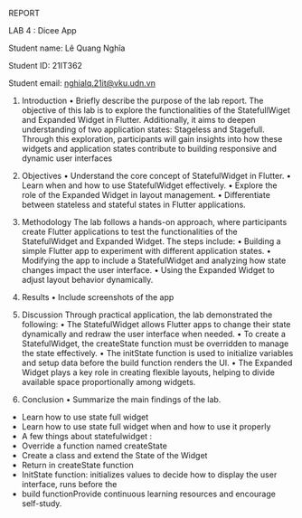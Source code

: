 REPORT

LAB 4 : Dicee App

Student name: Lê Quang Nghĩa

Student ID: 21IT362

Student email: nghialq.21it@vku.udn.vn

1.	Introduction
•	Briefly describe the purpose of the lab report.
The objective of this lab is to explore the functionalities of the StatefullWiget and Expanded Widget in Flutter. Additionally, it aims to deepen understanding of two application states: Stageless and Stagefull. Through this exploration, participants will gain insights into how these widgets and application states contribute to building responsive and dynamic user interfaces

2.	Objectives
•	Understand the core concept of StatefulWidget in Flutter.
•	Learn when and how to use StatefulWidget effectively.
•	Explore the role of the Expanded Widget in layout management.
•	Differentiate between stateless and stateful states in Flutter applications.

3.	Methodology
The lab follows a hands-on approach, where participants create Flutter applications to test the functionalities of the StatefulWidget and Expanded Widget. The steps include:
•	Building a simple Flutter app to experiment with different application states.
•	Modifying the app to include a StatefulWidget and analyzing how state changes impact the user interface.
•	Using the Expanded Widget to adjust layout behavior dynamically.

4.	Results
•	Include screenshots of the app 
    
5.	Discussion
Through practical application, the lab demonstrated the following:
•	The StatefulWidget allows Flutter apps to change their state dynamically and redraw the user interface when needed.
•	To create a StatefulWidget, the createState function must be overridden to manage the state effectively.
•	The initState function is used to initialize variables and setup data before the build function renders the UI.
•	The Expanded Widget plays a key role in creating flexible layouts, helping to divide available space proportionally among widgets.

6.	Conclusion
•	Summarize the main findings of the lab.
- Learn how to use state full widget
- Learn how to use state full widget when and how to use it properly
- A few things about statefulwidget :
- Override a function named createState
- Create a class and extend the State of the Widget
- Return in createState function
- InitState function: initializes values to decide how to display the user interface, runs before the
- build functionProvide continuous learning resources and encourage self-study.
